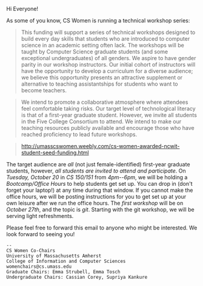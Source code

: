Hi Everyone!

As some of you know, CS Women is running a technical workshop series:

>This funding will support a series of technical workshops designed to build 
>every day skills that students who are introduced to computer science in an 
>academic setting often lack. The workshops will be taught by Computer Science 
>graduate students (and some exceptional undergraduates) of all genders. We 
>aspire to have gender parity in our workshop instructors. Our initial cohort 
>of instructors will have the opportunity to develop a curriculum for a diverse 
>audience; we believe this opportunity presents an attractive supplement or 
>alternative to teaching assistantships for students who want to become 
>teachers.

>We intend to promote a collaborative atmosphere where attendees feel 
>comfortable taking risks. Our target level of technological literacy is that 
>of a first-year graduate student. However, we invite all students in the Five 
>College Consortium to attend. We intend to make our teaching resources 
>publicly available and encourage those who have reached proficiency to lead 
>future workshops.

>http://umasscswomen.weebly.com/cs-women-awarded-ncwit-student-seed-funding.html

The target audience are _all_ (not just female-identified) first-year graduate students, however, *all students are invited to attend and participate*. On *Tuesday, October 20* in *CS 150/151* from *4pm--6pm*, we will be holding a *Bootcamp/Office Hours* to help students get set up. You can drop in (don't forget your laptop!) at any time during that window. If you cannot make the office hours, we will be posting instructions for you to get set up at your own leisure after we run the office hours. The *first workshop* will be on *October 27th*, and the topic is *git*. Starting with the git workshop, we will be serving light refreshments.

Please feel free to forward this email to anyone who might be interested. We look forward to seeing you!

```
--
CS Women Co-Chairs
University of Massachusetts Amherst
College of Information and Computer Sciences
womenchairs@cs.umass.edu
Graduate Chairs: Emma Strubell, Emma Tosch
Undergraduate Chairs: Cassian Corey, Supriya Kankure
```
